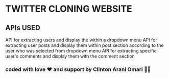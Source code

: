 # TWITTER CLONING WEBSITE

## APIs USED
API for extracting users and display the within a dropdown menu
API for extracting user posts and display them within post section according to the user who was selected from dropdown menu
API for extracting specific user's comments and display them with the comment section

### coded with love ❤️ and support by Clinton Arani Omari 👨‍💻